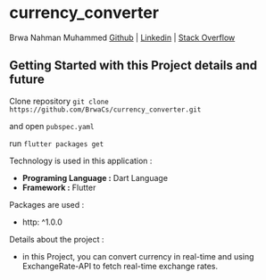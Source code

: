 # currency_converter

Brwa Nahman Muhammed [Github](https://github.com/BrwaCs) | [Linkedin](https://www.linkedin.com/in/brwa-nahman-449996197) | [Stack Overflow](stackoverflow.com/users/19229945/brwa-nahman)

## Getting Started with this Project details and future 

Clone repository `git clone https://github.com/BrwaCs/currency_converter.git`

and open `pubspec.yaml`

run `flutter packages get`

Technology is used in this application :

- **Programing Language :** Dart Language
- **Framework :** Flutter

Packages are used :
- http: ^1.0.0

Details about the project :
- in this Project, you can convert currency in real-time and using ExchangeRate-API to fetch real-time exchange rates.




